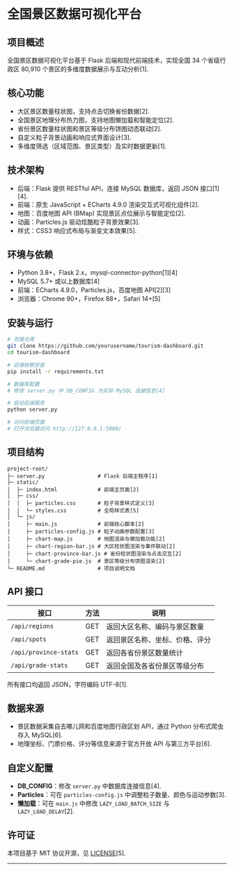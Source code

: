 # 全国景区数据可视化平台

## 项目概述  
全国景区数据可视化平台基于 Flask 后端和现代前端技术，实现全国 34 个省级行政区 80,910 个景区的多维度数据展示与互动分析[1].  

## 核心功能  
- 大区景区数量柱状图，支持点击切换省份数据[2].  
- 全国景区地理分布热力图，支持地图懒加载和智能定位[2].  
- 省份景区数量柱状图和景区等级分布饼图动态联动[2].  
- 自定义粒子背景动画和响应式界面设计[3].  
- 多维度筛选（区域范围、景区类型）及实时数据更新[1].  

## 技术架构  
- 后端：Flask 提供 RESTful API，连接 MySQL 数据库，返回 JSON 接口[1][4].  
- 前端：原生 JavaScript + ECharts 4.9.0 渲染交互式可视化组件[2].  
- 地图：百度地图 API (BMap) 实现景区点位展示与智能定位[2].  
- 动画：Particles.js 驱动炫酷粒子背景效果[3].  
- 样式：CSS3 响应式布局与渐变文本效果[5].  

## 环境与依赖  
- Python 3.8+，Flask 2.x，mysql-connector-python[1][4]  
- MySQL 5.7+ 或以上数据库[4]  
- 前端：ECharts 4.9.0，Particles.js，百度地图 API[2][3]  
- 浏览器：Chrome 90+，Firefox 88+，Safari 14+[5]  

## 安装与运行  

```bash
# 克隆仓库
git clone https://github.com/yourusername/tourism-dashboard.git  
cd tourism-dashboard  

# 后端依赖安装
pip install -r requirements.txt  

# 数据库配置
# 修改 server.py 中 DB_CONFIG 为实际 MySQL 连接信息[4]

# 启动后端服务
python server.py  

# 访问前端页面
# 打开浏览器访问 http://127.0.0.1:5000/  
```

## 项目结构  

```
project-root/
├─ server.py                 # Flask 后端主程序[1]
├─ static/                   
│  ├─ index.html             # 前端主页面[2]
│  ├─ css/                   
│  │  ├─ particles.css       # 粒子背景样式定义[3]
│  │  └─ styles.css          # 全局样式表[5]
│  └─ js/                    
│     ├─ main.js             # 前端核心脚本[2]
│     ├─ particles-config.js # 粒子动画参数配置[3]
│     ├─ chart-map.js        # 地图渲染与懒加载功能[2]
│     ├─ chart-region-bar.js # 大区柱状图渲染与事件联动[2]
│     ├─ chart-province-bar.js # 省份柱状图渲染与点击交互[2]
│     └─ chart-grade-pie.js  # 景区等级分布饼图渲染[2]
└─ README.md                 # 项目说明文档  
```

## API 接口  

| 接口                   | 方法  | 说明                             |
|-----------------------|------|----------------------------------|
| `/api/regions`        | GET  | 返回大区名称、编码与景区数量     |
| `/api/spots`          | GET  | 返回景区名称、坐标、价格、评分   |
| `/api/province-stats` | GET  | 返回各省份景区数量统计           |
| `/api/grade-stats`    | GET  | 返回全国及各省份景区等级分布     |

所有接口均返回 JSON，字符编码 UTF-8[1].  

## 数据来源  
- 景区数据采集自去哪儿网和百度地图行政区划 API，通过 Python 分布式爬虫存入 MySQL[6].  
- 地理坐标、门票价格、评分等信息来源于官方开放 API 与第三方平台[6].  

## 自定义配置  
- **DB_CONFIG**：修改 `server.py` 中数据库连接信息[4].  
- **Particles**：可在 `particles-config.js` 中调整粒子数量、颜色与运动参数[3].  
- **懒加载**：可在 `main.js` 中修改 `LAZY_LOAD_BATCH_SIZE` 与 `LAZY_LOAD_DELAY`[2].  

## 许可证  
本项目基于 MIT 协议开源，见 [LICENSE](LICENSE)[5].  

---
